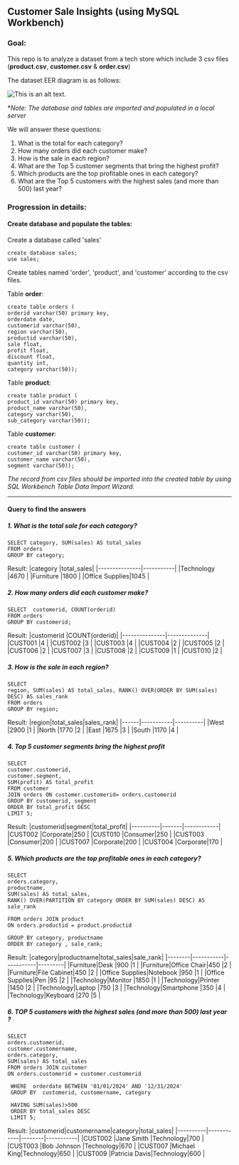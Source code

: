 ## Customer Sale Insights (using MySQL Workbench)

### Goal:

This repo is to analyze a dataset from a tech store which include 3 csv files (**product.csv**, **customer.csv** & **order.csv**)

The dataset EER diagram is as follows:

![This is an alt text.](https://github.com/DongVND/SQL-project-1/blob/main/sales%20analyst%20diagram.png)

**Note: The database and tables are imported and populated in a local server*

We will answer these questions:
1. What is the total for each category?
2. How many orders did each customer make?
3. How is the sale in each region?
4. What are the Top 5 customer segments that bring the highest profit?
5. Which products are the top profitable ones in each category?
6. What are the Top 5 customers with the highest sales (and more than 500) last year?


### Progression in details:
#### Create database and populate the tables:

Create a database called 'sales'
```
create database sales;
use sales;
```

Create tables named 'order', 'product', and 'customer' according to the csv files.

Table **order**:
```
create table orders (
orderid varchar(50) primary key,
orderdate date,
customerid varchar(50),
region varchar(50), 
productid varchar(50),
sale float,
profit float,
discount float, 
quantity int, 
category varchar(50));
```
Table **product**:
```
create table product (
product_id varchar(50) primary key,
product_name varchar(50),
category varchar(50),
sub_category varchar(50));
```
Table **customer**:
```
create table customer (
customer_id varchar(50) primary key,
customer_name varchar(50),
segment varchar(50));
```

*The record from csv files should be imported into the created table by using SQL Workbench Table Data Import Wizard.*

---


#### Query to find the answers

##### 1. What is the total sale for each category?
```
SELECT category, SUM(sales) AS total_sales
FROM orders
GROUP BY category;
```
Result:
|category       |total_sales|
|---------------|-----------|
|Technology     |4670       |
|Furniture      |1800       |
|Office Supplies|1045       |

##### 2. How many orders did each customer make?

```
SELECT  customerid, COUNT(orderid)
FROM orders
GROUP BY customerid;
```
Result:
|customerid     |COUNT(orderid)|
|---------------|--------------|
|CUST001        |4             |
|CUST002        |3             |
|CUST003        |4             |
|CUST004        |2             |
|CUST005        |2             |
|CUST006        |2             |
|CUST007        |3             |
|CUST008        |2             |
|CUST009        |1             |
|CUST010        |2             |

##### 3. How is the sale in each region?
```
SELECT 
region, SUM(sales) AS total_sales, RANK() OVER(ORDER BY SUM(sales) DESC) AS sales_rank
FROM orders
GROUP BY region;
```
Result:
|region|total_sales|sales_rank|
|------|-----------|----------|
|West  |2900       |1         |
|North |1770       |2         |
|East  |1675       |3         |
|South |1170       |4         |

##### 4. Top 5 customer segments bring the highest profit
```
SELECT 
customer.customerid, 
customer.segment, 
SUM(profit) AS total_profit
FROM customer
JOIN orders ON customer.customerid= orders.customerid
GROUP BY customerid, segment
ORDER BY total_profit DESC
LIMIT 5;
```
Result:
|customerid|segment|total_profit|
|----------|-------|------------|
|CUST002   |Corporate|250         |
|CUST010   |Consumer|250         |
|CUST003   |Consumer|200         |
|CUST007   |Corporate|200         |
|CUST004   |Corporate|170         |


##### 5. Which products are the top profitable ones in each category?

```
SELECT 
orders.category,
productname,
SUM(sales) AS total_sales,
RANK() OVER(PARTITION BY category ORDER BY SUM(sales) DESC) AS sale_rank

FROM orders JOIN product 
ON orders.productid = product.productid

GROUP BY category, productname
ORDER BY category , sale_rank;
```
Result:
|category|productname|total_sales|sale_rank|
|--------|-----------|-----------|---------|
|Furniture|Desk       |900        |1        |
|Furniture|Office Chair|450        |2        |
|Furniture|File Cabinet|450        |2        |
|Office Supplies|Notebook   |950        |1        |
|Office Supplies|Pen        |95         |2        |
|Technology|Monitor    |1850       |1        |
|Technology|Printer    |1450       |2        |
|Technology|Laptop     |750        |3        |
|Technology|Smartphone |350        |4        |
|Technology|Keyboard   |270        |5        |


##### 6. TOP 5 customers with the highest sales (and more than 500) last year ?
```
SELECT 
orders.customerid,
customer.customername,
orders.category,
SUM(sales) AS total_sales
FROM orders JOIN customer 
ON orders.customerid = customer.customerid

 WHERE  orderdate BETWEEN '01/01/2024' AND '12/31/2024'
 GROUP BY  customerid, customername, category
 
 HAVING SUM(sales)>500
 ORDER BY total_sales DESC
 LIMIT 5;
```
Result:
|customerid|customername|category|total_sales|
|----------|------------|--------|-----------|
|CUST002   |Jane Smith  |Technology|700        |
|CUST003   |Bob Johnson |Technology|670        |
|CUST007   |Michael King|Technology|650        |
|CUST009   |Patricia Davis|Technology|600        |

